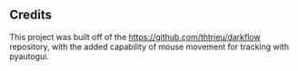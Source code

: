 ## Credits

This project was built off of the https://github.com/thtrieu/darkflow repository, with the added capability of mouse movement for tracking with pyautogui.

